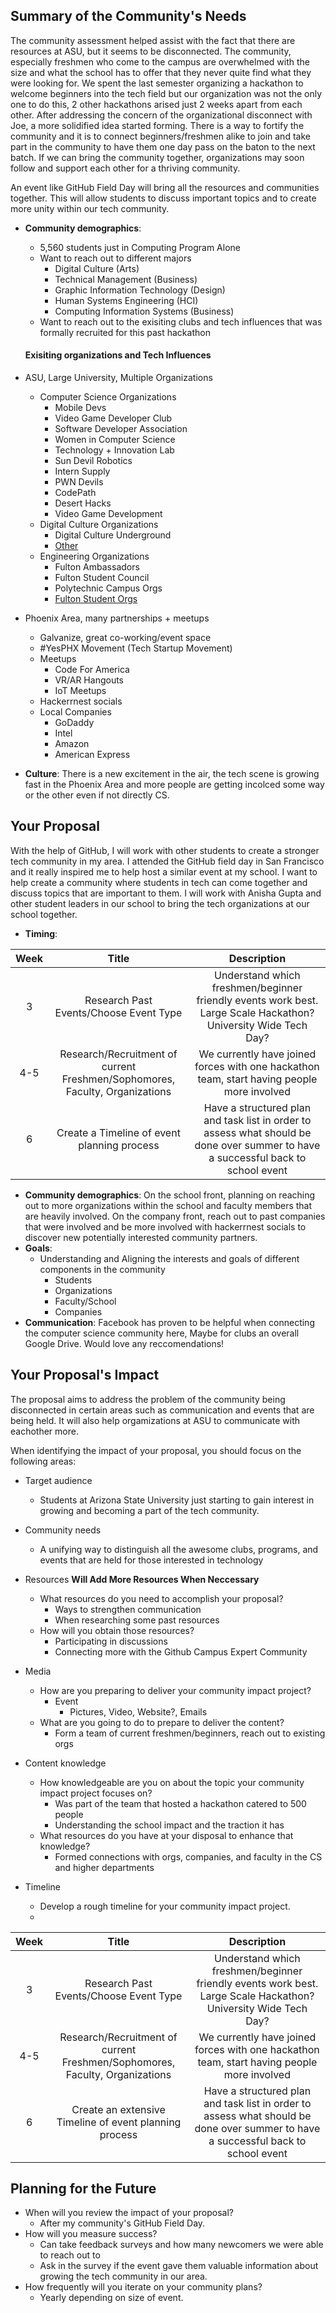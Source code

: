## Summary of the Community's Needs


The community assessment helped assist with the fact that there are resources at ASU, but it seems to be disconnected. The community, especially freshmen who come to the campus are overwhelmed with the size and what the school has to offer that they never quite find what they were looking for. We spent the last semester organizing a hackathon to welcome beginners into the tech field but our organization was not the only one to do this, 2 other hackathons arised just 2 weeks apart from each other. After addressing the concern of the organizational disconnect with Joe, a more solidified idea started forming. There is a way to fortify the community and it is to connect beginners/freshmen alike to join and take part in the community to have them one day pass on the baton to the next batch. If we can bring the community together, organizations may soon follow and support each other for a thriving community. 

An event like GitHub Field Day will bring all the resources and communities together. This will allow students to discuss important topics and to create more unity within our tech community.

- **Community demographics**:
    - 5,560 students just in Computing Program Alone 
    - Want to reach out to different majors
        - Digital Culture (Arts)
        - Technical Management (Business)
        - Graphic Information Technology (Design)
        - Human Systems Engineering (HCI)
        - Computing Information Systems (Business)
    - Want to reach out to the exisiting clubs and tech influences that was formally recruited for this past hackathon 
    #### Exisiting organizations and Tech Influences
- ASU, Large University, Multiple Organizations
    - Computer Science Organizations 
        - Mobile Devs
        - Video Game Developer Club
        - Software Developer Association 
        - Women in Computer Science 
        - Technology + Innovation Lab 
        - Sun Devil Robotics
        - Intern Supply 
        - PWN Devils 
        - CodePath
        - Desert Hacks
        - Video Game Development 
    - Digital Culture Organizations 
        - Digital Culture Underground 
        - [Other](https://artsmediaengineering.asu.edu/resources/students/clubs-organizations) 
    - Engineering Organizations 
        - Fulton Ambassadors 
        - Fulton Student Council 
        - Polytechnic Campus Orgs
        - [Fulton Student Orgs](https://fso.engineering.asu.edu/student-org-directory/)

- Phoenix Area, many partnerships + meetups 
    - Galvanize, great co-working/event space
    - #YesPHX Movement (Tech Startup Movement)
    - Meetups 
        - Code For America
        - VR/AR Hangouts 
        - IoT Meetups 
    - Hackerrnest socials 
    - Local Companies 
        - GoDaddy 
        - Intel 
        - Amazon
        - American Express 

- **Culture**: There is a new excitement in the air, the tech scene is growing fast in the Phoenix Area and more people are getting incolced some way or the other even if not directly CS. 


## Your Proposal

With the help of GitHub, I will work with other students to create a stronger tech community in my area. I attended the GitHub field day in San Francisco and it really inspired me to help host a similar event at my school. I want to help create a community where students in tech can come together and discuss topics that are important to them. I will work with Anisha Gupta and other student leaders in our school to bring the tech organizations at our school together.


- **Timing**: 

| Week |Title|Description| 
|:----:|:-------------------------------:|:-------------------------------------------------------------------------------------------------------------------------------------------------:|
|   3  | Research Past Events/Choose Event Type | Understand which freshmen/beginner friendly events work best. Large Scale Hackathon? University Wide Tech Day? 
|   4-5  |  Research/Recruitment of current  Freshmen/Sophomores, Faculty, Organizations      | We currently have joined forces with one hackathon team, start having people more involved |
|   6  | Create a Timeline of event planning process | Have a structured plan and task list in order to assess what should be done over summer to have a successful back to school event|
- **Community demographics**: On the school front, planning on reaching out to more organizations within the school and faculty members that are heavily involved. On the company front, reach out to past companies that were involved and be more involved with hackerrnest socials to discover new potentially interested community partners. 
- **Goals**: 
    - Understanding and Aligning the interests and goals of different components in the community
        - Students 
        - Organizations
        - Faculty/School 
        - Companies  
- **Communication**: Facebook has proven to be helpful when connecting the computer science community here, Maybe for clubs an overall Google Drive. Would love any reccomendations!  


## Your Proposal's Impact

The proposal aims to address the problem of the community being disconnected in certain areas such as communication and events that are being held. It will also help orgamizations at ASU to communicate with eachother more. 

When identifying the impact of your proposal, you should focus on the following areas:
- Target audience
  - Students at Arizona State University just starting to gain interest in growing and becoming a part of the tech community. 
- Community needs
  - A unifying way to distinguish all the awesome clubs, programs, and events that are held for those interested in technology 
- Resources
**Will Add More Resources When Neccessary**
  - What resources do you need to accomplish your proposal?
      - Ways to strengthen communication
      - When researching some past resources
  - How will you obtain those resources?
      - Participating in discussions
      - Connecting more with the Github Campus Expert Community 

- Media
  - How are you preparing to deliver your community impact project?
      - Event
          - Pictures, Video, Website?, Emails
  - What are you going to do to prepare to deliver the content?
      - Form a team of current freshmen/beginners, reach out to existing orgs 
- Content knowledge
  - How knowledgeable are you on about the topic your community impact project focuses on?
      - Was part of the team that hosted a hackathon catered to 500 people
      - Understanding the school impact and the traction it has
  - What resources do you have at your disposal to enhance that knowledge?
      - Formed connections with orgs, companies, and faculty in the CS and higher departments 
- Timeline
  - Develop a rough timeline for your community impact project.
  - 
| Week |Title|Description| 
|:----:|:-------------------------------:|:-------------------------------------------------------------------------------------------------------------------------------------------------:|
|   3  | Research Past Events/Choose Event Type | Understand which freshmen/beginner friendly events work best. Large Scale Hackathon? University Wide Tech Day? 
|   4-5  |  Research/Recruitment of current  Freshmen/Sophomores, Faculty, Organizations      | We currently have joined forces with one hackathon team, start having people more involved |
|   6  | Create an extensive Timeline of event planning process | Have a structured plan and task list in order to assess what should be done over summer to have a successful back to school event|

## Planning for the Future

- When will you review the impact of your proposal?
    - After my community's GitHub Field Day.
- How will you measure success?
    - Can take feedback surveys and how many newcomers we were able to reach out to
    - Ask in the survey if the event gave them valuable information about growing the tech community in our area.
- How frequently will you iterate on your community plans?
    - Yearly depending on size of event.
